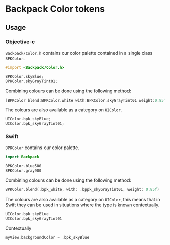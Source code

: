 # Backpack Color tokens

## Usage

### Objective-c

`Backpack/Color.h` contains our color palette contained in a single class `BPKColor`.

```objective-c
#import <Backpack/Color.h>

BPKColor.skyBlue;
BPKColor.skyGrayTint01;
```

Combining colours can be done using the following method:

```objective-c
[BPKColor blend:BPKColor.white with:BPKColor.skyGrayTint01 weight:0.85f];
```

The colours are also available as a category on `UIColor`.

```objective-c
UIColor.bpk_skyBlue;
UIColor.bpk_skyGrayTint01;
```

### Swift

`BPKColor` contains our color palette.

```swift
import Backpack

BPKColor.blue500
BPKColor.gray900
```

Combining colours can be done using the following method:

```swift
BPKColor.blend(.bpk_white, with: .bppk_skyGrayTint01, weight: 0.85f)
```

The colours are also available as a category on `UIColor`, this means that in Swift they can be used in situations where the type is known contextually.

```swift
UIColor.bpk_skyBlue
UIColor.bpk_skyGrayTint01
```

Contextually

```swift
myView.backgroundColor = .bpk_skyBlue
```


